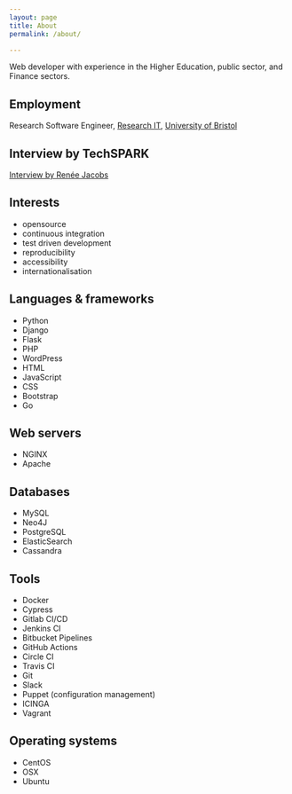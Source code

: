 ```yaml
---
layout: page
title: About
permalink: /about/

---	
```

Web developer with experience in the Higher Education, public sector, and Finance sectors.

## Employment
Research Software Engineer, [Research IT](http://www.bristol.ac.uk/research-it/), [University of Bristol](http://www.bristol.ac.uk)

## Interview by TechSPARK
[Interview by Renée Jacobs](https://www.techspark.co/blog/2020/10/22/profile-tessa-alexander/)

## Interests
- opensource
- continuous integration
- test driven development
- reproducibility
- accessibility
- internationalisation

## Languages & frameworks
- Python
- Django
- Flask
- PHP
- WordPress
- HTML
- JavaScript
- CSS
- Bootstrap
- Go

## Web servers
- NGINX
- Apache

## Databases
- MySQL
- Neo4J
- PostgreSQL
- ElasticSearch
- Cassandra

## Tools
- Docker
- Cypress
- Gitlab CI/CD
- Jenkins CI
- Bitbucket Pipelines
- GitHub Actions
- Circle CI
- Travis CI
- Git
- Slack
- Puppet (configuration management)
- ICINGA
- Vagrant

## Operating systems
- CentOS
- OSX
- Ubuntu
